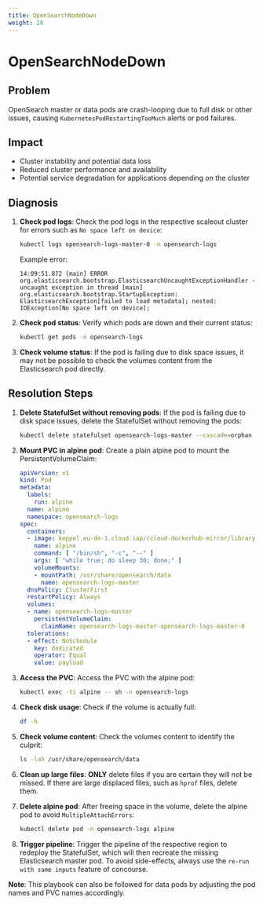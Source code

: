 ```yaml
---
title: OpenSearchNodeDown
weight: 20
---
```


# OpenSearchNodeDown

## Problem

OpenSearch master or data pods are crash-looping due to full disk or other issues, causing `KubernetesPodRestartingTooMuch` alerts or pod failures.

## Impact

- Cluster instability and potential data loss
- Reduced cluster performance and availability
- Potential service degradation for applications depending on the cluster

## Diagnosis

1. **Check pod logs**: Check the pod logs in the respective scaleout cluster for errors such as `No space left on device`:
   ```bash
   kubectl logs opensearch-logs-master-0 -n opensearch-logs
   ```

   Example error:
   ```
   14:09:51.872 [main] ERROR org.elasticsearch.bootstrap.ElasticsearchUncaughtExceptionHandler - uncaught exception in thread [main]
   org.elasticsearch.bootstrap.StartupException: ElasticsearchException[failed to load metadata]; nested: IOException[No space left on device];
   ```

2. **Check pod status**: Verify which pods are down and their current status:
   ```bash
   kubectl get pods -n opensearch-logs
   ```

3. **Check volume status**: If the pod is failing due to disk space issues, it may not be possible to check the volumes content from the Elasticsearch pod directly.

## Resolution Steps

1. **Delete StatefulSet without removing pods**: If the pod is failing due to disk space issues, delete the StatefulSet without removing the pods:
   ```bash
   kubectl delete statefulset opensearch-logs-master --cascade=orphan -n opensearch-logs
   ```

2. **Mount PVC in alpine pod**: Create a plain alpine pod to mount the PersistentVolumeClaim:
   ```yaml
   apiVersion: v1
   kind: Pod
   metadata:
     labels:
       run: alpine
     name: alpine
     namespace: opensearch-logs
   spec:
     containers:
     - image: keppel.eu-de-1.cloud.sap/ccloud-dockerhub-mirror/library/alpine:3.17
       name: alpine
       command: [ "/bin/sh", "-c", "--" ]
       args: [ "while true; do sleep 30; done;" ]
       volumeMounts:
       - mountPath: /usr/share/opensearch/data
         name: opensearch-logs-master
     dnsPolicy: ClusterFirst
     restartPolicy: Always
     volumes:
     - name: opensearch-logs-master
       persistentVolumeClaim:
         claimName: opensearch-logs-master-opensearch-logs-master-0
     tolerations:
     - effect: NoSchedule
       key: dedicated
       operator: Equal
       value: payload
   ```

3. **Access the PVC**: Access the PVC with the alpine pod:
   ```bash
   kubectl exec -ti alpine -- sh -n opensearch-logs
   ```

4. **Check disk usage**: Check if the volume is actually full:
   ```bash
   df -h
   ```

5. **Check volume content**: Check the volumes content to identify the culprit:
   ```bash
   ls -lah /usr/share/opensearch/data
   ```

6. **Clean up large files**: **ONLY** delete files if you are certain they will not be missed. If there are large displaced files, such as `hprof` files, delete them.

7. **Delete alpine pod**: After freeing space in the volume, delete the alpine pod to avoid `MultipleAttachErrors`:
   ```bash
   kubectl delete pod -n opensearch-logs alpine
   ```

8. **Trigger pipeline**: Trigger the pipeline of the respective region to redeploy the StatefulSet, which will then recreate the missing Elasticsearch master pod. To avoid side-effects, always use the `re-run with same inputs` feature of concourse.

**Note**: This playbook can also be followed for data pods by adjusting the pod names and PVC names accordingly.
